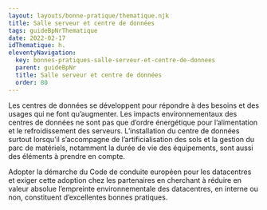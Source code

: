```yaml
---
layout: layouts/bonne-pratique/thematique.njk
title: Salle serveur et centre de données
tags: guideBpNrThematique
date: 2022-02-17
idThematique: h.
eleventyNavigation:
  key: bonnes-pratiques-salle-serveur-et-centre-de-donnees
  parent: guideBpNr
  title: Salle serveur et centre de données
  order: 80
---
```


Les centres de données se développent pour répondre à des besoins et des usages qui ne font qu’augmenter. Les impacts environnementaux des centres de données ne sont pas que d’ordre énergétique pour l’alimentation et le refroidissement des serveurs. L’installation du centre de données surtout lorsqu’il s’accompagne de l’artificialisation des sols et la gestion du parc de matériels, notamment la durée de vie des équipements, sont aussi des éléments à prendre en compte.

Adopter la démarche du Code de conduite européen pour les datacentres et exiger cette adoption chez les partenaires en cherchant à réduire en valeur absolue l’empreinte environnementale des datacentres, en interne ou non, constituent d’excellentes bonnes pratiques.

